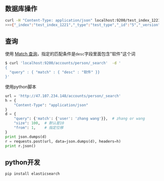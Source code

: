 ## 数据库操作

```bash
curl -H "Content-Type: application/json" localhost:9200/test_index_1221/test_type/5 -d '{"user_name":"xiaoming"}'
>>>{"_index":"test_index_1221","_type":"test_type","_id":"5","_version":1,"result":"created","_shards":{"total":2,"successful":1,"failed":0},"_seq_no":0,"_primary_term":1}
```

## 查询

使用 [Match 查询](https://www.elastic.co/guide/en/elasticsearch/reference/5.5/query-dsl-match-query.html)，指定的匹配条件是`desc`字段里面包含"软件"这个词

```bash
$ curl 'localhost:9200/accounts/person/_search'  -d '
{
  "query" : { "match" : { "desc" : "软件" }}
}'
```

使用python脚本

```python
url = 'http://47.107.234.148/accounts/person/_search'
h = {
    "Content-Type": "application/json"
}
d = {
    "query": {'match': {'user': 'zhang wang'}},  # zhang or wang
    "size": 100,  # 默认是10
    "from": 1,    # 指定位移
}
print json.dumps(d)
r = requests.post(url, data=json.dumps(d), headers=h)
print r.json()
```

## python开发

```python
pip install elasticsearch	
```

